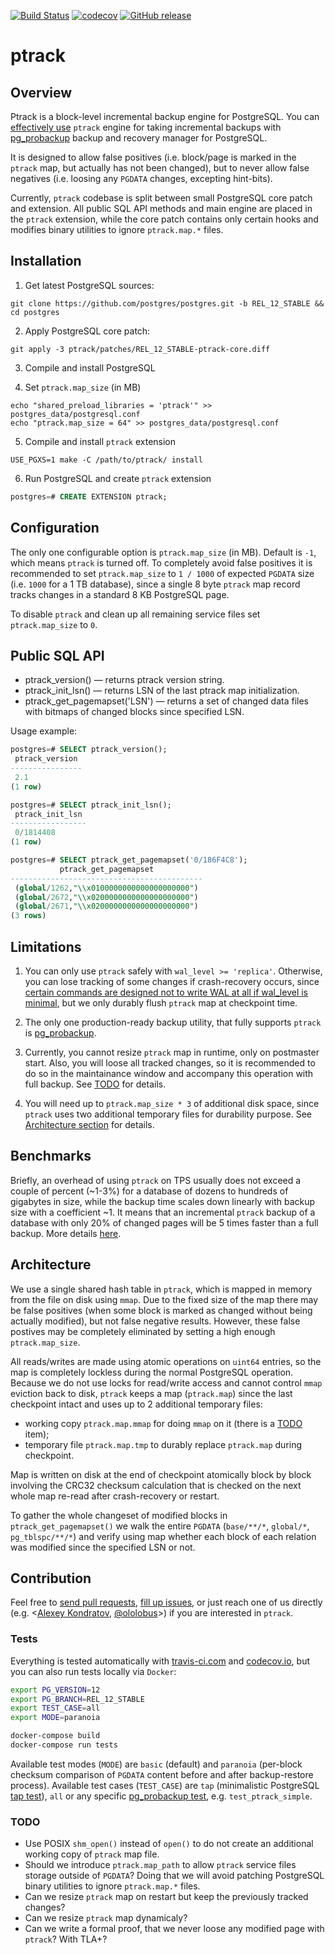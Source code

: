 [![Build Status](https://travis-ci.com/postgrespro/ptrack.svg?branch=master)](https://travis-ci.com/postgrespro/ptrack)
[![codecov](https://codecov.io/gh/postgrespro/ptrack/branch/master/graph/badge.svg)](https://codecov.io/gh/postgrespro/ptrack)
[![GitHub release](https://img.shields.io/github/v/release/postgrespro/ptrack?include_prereleases)](https://github.com/postgrespro/ptrack/releases/latest)

# ptrack

## Overview

Ptrack is a block-level incremental backup engine for PostgreSQL. You can [effectively use](https://postgrespro.github.io/pg_probackup/#pbk-setting-up-ptrack-backups) `ptrack` engine for taking incremental backups with [pg_probackup](https://github.com/postgrespro/pg_probackup) backup and recovery manager for PostgreSQL.

It is designed to allow false positives (i.e. block/page is marked in the `ptrack` map, but actually has not been changed), but to never allow false negatives (i.e. loosing any `PGDATA` changes, excepting hint-bits).

Currently, `ptrack` codebase is split between small PostgreSQL core patch and extension. All public SQL API methods and main engine are placed in the `ptrack` extension, while the core patch contains only certain hooks and modifies binary utilities to ignore `ptrack.map.*` files.

## Installation

1) Get latest PostgreSQL sources:

```shell
git clone https://github.com/postgres/postgres.git -b REL_12_STABLE && cd postgres
```

2) Apply PostgreSQL core patch:

```shell
git apply -3 ptrack/patches/REL_12_STABLE-ptrack-core.diff
```

3) Compile and install PostgreSQL

4) Set `ptrack.map_size` (in MB)

```shell
echo "shared_preload_libraries = 'ptrack'" >> postgres_data/postgresql.conf
echo "ptrack.map_size = 64" >> postgres_data/postgresql.conf
```

5) Compile and install `ptrack` extension

```shell
USE_PGXS=1 make -C /path/to/ptrack/ install
```

6) Run PostgreSQL and create `ptrack` extension

```sql
postgres=# CREATE EXTENSION ptrack;
```

## Configuration

The only one configurable option is `ptrack.map_size` (in MB). Default is `-1`, which means `ptrack` is turned off. To completely avoid false positives it is recommended to set `ptrack.map_size` to `1 / 1000` of expected `PGDATA` size (i.e. `1000` for a 1 TB database), since a single 8 byte `ptrack` map record tracks changes in a standard 8 KB PostgreSQL page.

To disable `ptrack` and clean up all remaining service files set `ptrack.map_size` to `0`.

## Public SQL API

 * ptrack_version() — returns ptrack version string.
 * ptrack_init_lsn() — returns LSN of the last ptrack map initialization.
 * ptrack_get_pagemapset('LSN') — returns a set of changed data files with bitmaps of changed blocks since specified LSN.

Usage example:

```sql
postgres=# SELECT ptrack_version();
 ptrack_version 
----------------
 2.1
(1 row)

postgres=# SELECT ptrack_init_lsn();
 ptrack_init_lsn 
-----------------
 0/1814408
(1 row)

postgres=# SELECT ptrack_get_pagemapset('0/186F4C8');
           ptrack_get_pagemapset           
-------------------------------------------
 (global/1262,"\\x0100000000000000000000")
 (global/2672,"\\x0200000000000000000000")
 (global/2671,"\\x0200000000000000000000")
(3 rows)
```

## Limitations

1. You can only use `ptrack` safely with `wal_level >= 'replica'`. Otherwise, you can lose tracking of some changes if crash-recovery occurs, since [certain commands are designed not to write WAL at all if wal_level is minimal](https://www.postgresql.org/docs/12/populate.html#POPULATE-PITR), but we only durably flush `ptrack` map at checkpoint time.

2. The only one production-ready backup utility, that fully supports `ptrack` is [pg_probackup](https://github.com/postgrespro/pg_probackup).

3. Currently, you cannot resize `ptrack` map in runtime, only on postmaster start. Also, you will loose all tracked changes, so it is recommended to do so in the maintainance window and accompany this operation with full backup. See [TODO](#TODO) for details.

4. You will need up to `ptrack.map_size * 3` of additional disk space, since `ptrack` uses two additional temporary files for durability purpose. See [Architecture section](#Architecture) for details.

## Benchmarks

Briefly, an overhead of using `ptrack` on TPS usually does not exceed a couple of percent (~1-3%) for a database of dozens to hundreds of gigabytes in size, while the backup time scales down linearly with backup size with a coefficient ~1. It means that an incremental `ptrack` backup of a database with only 20% of changed pages will be 5 times faster than a full backup. More details [here](benchmarks).

## Architecture

We use a single shared hash table in `ptrack`, which is mapped in memory from the file on disk using `mmap`. Due to the fixed size of the map there may be false positives (when some block is marked as changed without being actually modified), but not false negative results. However, these false postives may be completely eliminated by setting a high enough `ptrack.map_size`.

All reads/writes are made using atomic operations on `uint64` entries, so the map is completely lockless during the normal PostgreSQL operation. Because we do not use locks for read/write access and cannot control `mmap` eviction back to disk, `ptrack` keeps a map (`ptrack.map`) since the last checkpoint intact and uses up to 2 additional temporary files:

* working copy `ptrack.map.mmap` for doing `mmap` on it (there is a [TODO](#TODO) item);
* temporary file `ptrack.map.tmp` to durably replace `ptrack.map` during checkpoint.

Map is written on disk at the end of checkpoint atomically block by block involving the CRC32 checksum calculation that is checked on the next whole map re-read after crash-recovery or restart.

To gather the whole changeset of modified blocks in `ptrack_get_pagemapset()` we walk the entire `PGDATA` (`base/**/*`, `global/*`, `pg_tblspc/**/*`) and verify using map whether each block of each relation was modified since the specified LSN or not.

## Contribution

Feel free to [send pull requests](https://github.com/postgrespro/ptrack/compare), [fill up issues](https://github.com/postgrespro/ptrack/issues/new), or just reach one of us directly (e.g. <[Alexey Kondratov](mailto:a.kondratov@postgrespro.ru?subject=[GitHub]%20Ptrack), [@ololobus](https://github.com/ololobus)>) if you are interested in `ptrack`.

### Tests

Everything is tested automatically with [travis-ci.com](https://travis-ci.com/postgrespro/ptrack) and [codecov.io](https://codecov.io/gh/postgrespro/ptrack), but you can also run tests locally via `Docker`:

```sh
export PG_VERSION=12
export PG_BRANCH=REL_12_STABLE
export TEST_CASE=all
export MODE=paranoia

docker-compose build
docker-compose run tests
```

Available test modes (`MODE`) are `basic` (default) and `paranoia` (per-block checksum comparison of `PGDATA` content before and after backup-restore process). Available test cases (`TEST_CASE`) are `tap` (minimalistic PostgreSQL [tap test](https://github.com/postgrespro/ptrack/blob/master/t/001_basic.pl)), `all` or any specific [pg_probackup test](https://github.com/postgrespro/pg_probackup/blob/master/tests/ptrack.py), e.g. `test_ptrack_simple`.

### TODO

* Use POSIX `shm_open()` instead of `open()` to do not create an additional working copy of `ptrack` map file.
* Should we introduce `ptrack.map_path` to allow `ptrack` service files storage outside of `PGDATA`? Doing that we will avoid patching PostgreSQL binary utilities to ignore `ptrack.map.*` files.
* Can we resize `ptrack` map on restart but keep the previously tracked changes?
* Can we resize `ptrack` map dynamicaly?
* Can we write a formal proof, that we never loose any modified page with `ptrack`? With TLA+?
